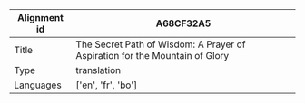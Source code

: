 |Alignment id | A68CF32A5
| --- | --- 
|Title | The Secret Path of Wisdom: A Prayer of Aspiration for the Mountain of Glory 
|Type | translation
|Languages | ['en', 'fr', 'bo']